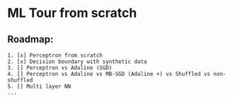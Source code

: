 # ML Tour from scratch

## Roadmap:
    1. [x] Perceptron from scratch
    2. [x] Decision boundary with synthetic data
    3. [] Perceptron vs Adaline (SGD)
    4. [] Perceptron vs Adaline vs MB-SGD (Adaline +) vs Shuffled vs non-shuffled
    5. [] Multi layer NN
    ...
